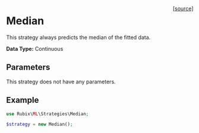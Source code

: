 <span style="float:right;"><a href="https://github.com/RubixML/ML/blob/master/src/Strategies/Median.php">[source]</a></span>

# Median
This strategy always predicts the median of the fitted data.

**Data Type:** Continuous

## Parameters
This strategy does not have any parameters.

## Example
```php
use Rubix\ML\Strategies\Median;

$strategy = new Median();
```
